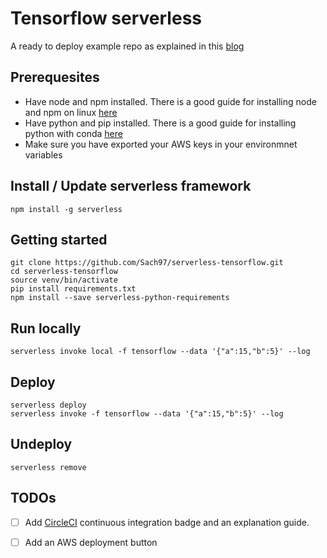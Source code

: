 # Tensorflow serverless 

A ready to deploy example repo as explained in this [blog](https://serverless.com/blog/serverless-python-packaging/)

## Prerequesites

- Have node and npm installed. There is a good guide for installing node and npm on linux [here](https://github.com/creationix/nvm)
- Have python and pip installed. There is a good guide for installing python with conda [here](https://conda.io/docs/user-guide/install/linux.html)
- Make sure you have exported your AWS keys in your environmnet variables

## Install / Update serverless framework

```
npm install -g serverless
```

## Getting started
```
git clone https://github.com/Sach97/serverless-tensorflow.git
cd serverless-tensorflow
source venv/bin/activate
pip install requirements.txt
npm install --save serverless-python-requirements
```

## Run locally

```
serverless invoke local -f tensorflow --data '{"a":15,"b":5}' --log
```

## Deploy

```
serverless deploy
serverless invoke -f tensorflow --data '{"a":15,"b":5}' --log
```

## Undeploy

```
serverless remove
```

## TODOs

- [ ] Add [CircleCI](https://serverless.com/blog/ci-cd-workflow-serverless-apps-with-circleci/) continuous integration badge and an explanation guide. 
- [ ] Add an AWS deployment button


